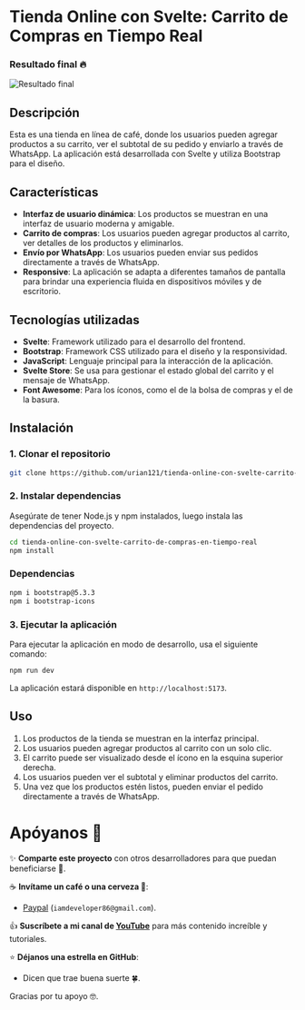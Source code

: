 # Tienda Online con Svelte: Carrito de Compras en Tiempo Real

### Resultado final 🔥
![Resultado final](https://raw.githubusercontent.com/urian121/imagenes-proyectos-github/refs/heads/master/tienda-online-con-svelte-carrito-de-compras-en-tiempo-real.gif)

## Descripción

Esta es una tienda en línea de café, donde los usuarios pueden agregar productos a su carrito, ver el subtotal de su pedido y enviarlo a través de WhatsApp. La aplicación está desarrollada con Svelte y utiliza Bootstrap para el diseño.

## Características

- **Interfaz de usuario dinámica**: Los productos se muestran en una interfaz de usuario moderna y amigable.
- **Carrito de compras**: Los usuarios pueden agregar productos al carrito, ver detalles de los productos y eliminarlos.
- **Envío por WhatsApp**: Los usuarios pueden enviar sus pedidos directamente a través de WhatsApp.
- **Responsive**: La aplicación se adapta a diferentes tamaños de pantalla para brindar una experiencia fluida en dispositivos móviles y de escritorio.

## Tecnologías utilizadas

- **Svelte**: Framework utilizado para el desarrollo del frontend.
- **Bootstrap**: Framework CSS utilizado para el diseño y la responsividad.
- **JavaScript**: Lenguaje principal para la interacción de la aplicación.
- **Svelte Store**: Se usa para gestionar el estado global del carrito y el mensaje de WhatsApp.
- **Font Awesome**: Para los íconos, como el de la bolsa de compras y el de la basura.


## Instalación

### 1. Clonar el repositorio

```bash
git clone https://github.com/urian121/tienda-online-con-svelte-carrito-de-compras-en-tiempo-real
```

### 2. Instalar dependencias

Asegúrate de tener Node.js y npm instalados, luego instala las dependencias del proyecto.

```bash
cd tienda-online-con-svelte-carrito-de-compras-en-tiempo-real
npm install
```

### Dependencias
```bash
npm i bootstrap@5.3.3
npm i bootstrap-icons
```

### 3. Ejecutar la aplicación

Para ejecutar la aplicación en modo de desarrollo, usa el siguiente comando:

```bash
npm run dev
```

La aplicación estará disponible en `http://localhost:5173`.

## Uso

1. Los productos de la tienda se muestran en la interfaz principal.
2. Los usuarios pueden agregar productos al carrito con un solo clic.
3. El carrito puede ser visualizado desde el ícono en la esquina superior derecha.
4. Los usuarios pueden ver el subtotal y eliminar productos del carrito.
5. Una vez que los productos estén listos, pueden enviar el pedido directamente a través de WhatsApp.


# Apóyanos 🙌

✨ **Comparte este proyecto** con otros desarrolladores para que puedan beneficiarse 📢.

☕ **Invítame un café o una cerveza 🍺**:
   - [Paypal](https://www.paypal.me/iamdeveloper86) (`iamdeveloper86@gmail.com`).

👍 **Suscríbete a mi canal de [YouTube](https://www.youtube.com/WebDeveloperUrianViera?sub_confirmation=1)** para más contenido increíble y tutoriales.

⭐ **Déjanos una estrella en GitHub**:
   - Dicen que trae buena suerte 🍀.

Gracias por tu apoyo 🤓.
